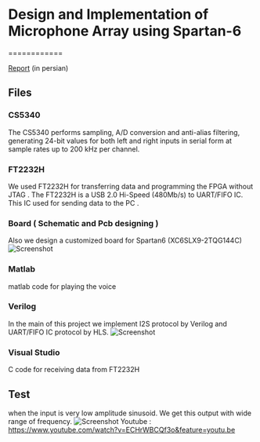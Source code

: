 # Design and Implementation of Microphone Array using Spartan-6
============

[Report](/poject_fpga.pdf) (in persian)


Files
---------------------------------------

### CS5340
  The CS5340 performs sampling, A/D conversion and anti-alias filtering, generating 24-bit values for both left and right inputs in serial form at sample rates up to 200 kHz per channel.
  
 ### FT2232H
We used FT2232H for transferring data and programming the FPGA without JTAG . The FT2232H is a USB 2.0 Hi-Speed (480Mb/s) to UART/FIFO IC. This IC used for sending data to the PC . 
 
 ### Board ( Schematic and Pcb designing )
 Also we design a customized board for Spartan6 (XC6SLX9-2TQG144C)
![Screenshot](https://github.com/kargaranamir/Microphone_fpga/blob/master/board/board.png "Board")
 
 ### Matlab 
 matlab code for playing the voice 
 
 ### Verilog
 In the main of this project we implement I2S protocol by Verilog and UART/FIFO IC protocol by HLS.
![Screenshot](https://github.com/kargaranamir/Microphone_fpga/blob/master/verilog/1.png "FT2232H")

 ### Visual Studio 
 C code for receiving data from FT2232H
 
Test
---------------------------------------
when the input is very low amplitude sinusoid. We get this output with wide range of frequency.
![Screenshot](https://github.com/kargaranamir/Microphone_fpga/blob/master/Visual_studio/1.png "FT2232H")
Youtube : https://www.youtube.com/watch?v=ECHrWBCQf3o&feature=youtu.be

